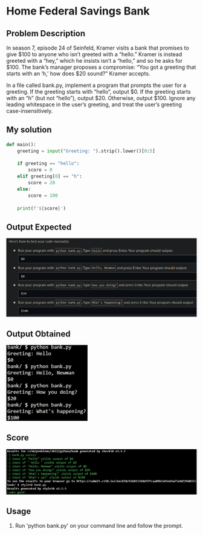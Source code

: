 # Home Federal Savings Bank

## Problem Description

In season 7, episode 24 of Seinfeld, Kramer visits a bank that promises to give $100 to anyone who isn’t greeted with a “hello.” Kramer is instead greeted with a “hey,” which he insists isn’t a “hello,” and so he asks for $100. The bank’s manager proposes a compromise: “You got a greeting that starts with an ‘h,’ how does $20 sound?” Kramer accepts.

In a file called bank.py, implement a program that prompts the user for a greeting. If the greeting starts with “hello”, output $0. If the greeting starts with an “h” (but not “hello”), output $20. Otherwise, output $100. Ignore any leading whitespace in the user’s greeting, and treat the user’s greeting case-insensitively.

## My solution

```python
def main():
    greeting = input("Greeting: ").strip().lower()[0:5]

    if greeting == "hello":
        score = 0
    elif greeting[0] == "h":
        score = 20
    else:
        score = 100

    print(f'${score}')
```

## Output Expected

![Output expected](./resources/output_expected.png)

## Output Obtained

![As expected](./resources/output_obtained.png)

## Score

![All good](./resources/score.png)

## Usage

1. Run 'python bank.py' on your command line and follow the prompt.